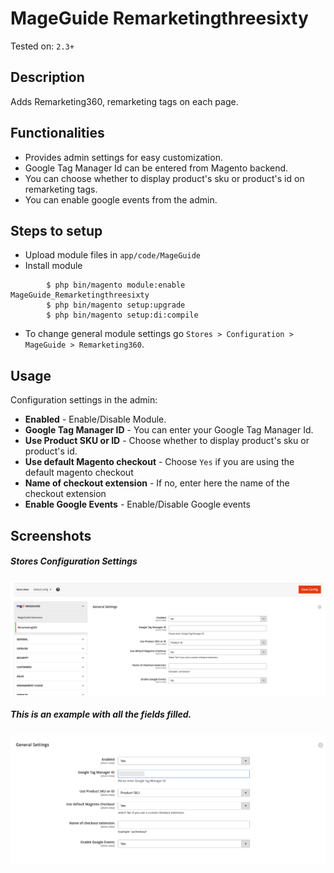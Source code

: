 # MageGuide Remarketingthreesixty
Tested on: ```2.3+```

## Description
Adds Remarketing360, remarketing tags on each page.

## Functionalities 
- Provides admin settings for easy customization.
- Google Tag Manager Id can be entered from Magento backend.
- You can choose whether to display product's sku or product's id on remarketing tags.
- You can enable google events from the admin.

## Steps to setup
- Upload module files in `app/code/MageGuide`
- Install module
```
        $ php bin/magento module:enable MageGuide_Remarketingthreesixty
        $ php bin/magento setup:upgrade
        $ php bin/magento setup:di:compile
```
- To change general module settings go `Stores > Configuration > MageGuide > Remarketing360`. 

## Usage
Configuration settings in the admin:

- **Enabled** - Enable/Disable Module.
- **Google Tag Manager ID** - You can enter your Google Tag Manager Id.
- **Use Product SKU or ID** - Choose whether to display product's sku or product's id.
- **Use default Magento checkout** - Choose `Yes` if you are using the default magento checkout
- **Name of checkout extension** - If no, enter here the name of the checkout extension
- **Enable Google Events** - Enable/Disable Google events

## Screenshots

##### Stores Configuration Settings
![Admin Settings](screenshots/screenshot_1.png)

##### This is an example with all the fields filled.
![Final Result](screenshots/screenshot_2.png)
